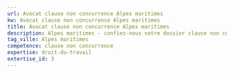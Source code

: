 ```yaml
---
url: Avocat clause non concurrence Alpes maritimes
kw: Avocat clause non concurrence Alpes maritimes
title: Avocat clause non concurrence Alpes maritimes
description: Alpes maritimes - confiez-nous votre dossier clause non concurrence
tag_ville: Alpes maritimes
competence: clause non concurrence
expertise: droit-du-travail
extertise_id: 3
---
```

